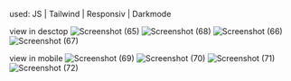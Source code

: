 used: JS | Tailwind | Responsiv | Darkmode

view in desctop
![Screenshot (65)](https://github.com/hosseinmahdiian/coffee-shop/assets/108767623/9cadfa98-72bc-474d-8fa2-819ba339e9b9)
![Screenshot (68)](https://github.com/hosseinmahdiian/coffee-shop/assets/108767623/fd0882c6-c928-4472-8a4b-023d19ccf4b0)
![Screenshot (66)](https://github.com/hosseinmahdiian/coffee-shop/assets/108767623/7d4cc3d1-308b-4b87-ba40-62c81e1eec84)
![Screenshot (67)](https://github.com/hosseinmahdiian/coffee-shop/assets/108767623/044d9933-5ebf-45a6-801a-051403eb07ba)

view in mobile
![Screenshot (69)](https://github.com/hosseinmahdiian/coffee-shop/assets/108767623/b6d0f901-347e-4136-9e20-e526b4b7f641)
![Screenshot (70)](https://github.com/hosseinmahdiian/coffee-shop/assets/108767623/6ab27d1d-2708-4ed3-8ab3-a9015cdaa145)
![Screenshot (71)](https://github.com/hosseinmahdiian/coffee-shop/assets/108767623/72a06583-69b6-4492-9b09-aa054772f063)
![Screenshot (72)](https://github.com/hosseinmahdiian/coffee-shop/assets/108767623/02ebb087-2b9e-4c67-9944-6b633f483d24)

